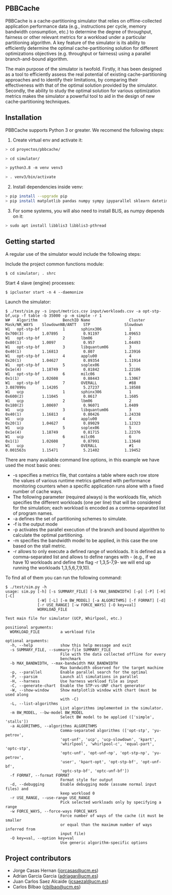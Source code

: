 ## PBBCache

PBBCache is a cache-partitioning simulator that relies on offline-collected application performance data (e.g., instructions per 
cycle, memory bandwidth consumption, etc.) to determine the degree of throughput, fairness or other relevant metrics for a workload
under a particular partitioning algorithm. A key feature of the simulator is its ability to efficiently determine the optimal
cache-partitioning solution for different optimizations objectives (e.g. throughput or fairness) using a parallel branch-and-bound algorithm.

The main purpose of the simulator is twofold. Firstly, it has been designed as a tool to efficiently assess the
real potential of existing cache-partitioning approaches and to identify their limitations, 
by comparing their effectiveness with that of the optimal solution provided by the simulator. 
Secondly, the ability to study the optimal solution for various optimization metrics makes the simulator
a powerful tool to aid in the design of new cache-partitioning techniques.

## Installation

PBBCache supports Python 3 or greater. We recomend the following steps:

1. Create virtual env and activate it:

```bash
> cd proyectos/pbbcache/

> cd simulator/

> python3.8 -m venv venv3

> . venv3/bin/activate
```

2. Install dependencies inside venv:

```bash
> pip install --upgrade pip
> pip install matplotlib pandas numpy sympy ipyparallel sklearn datetime pytz
```

3. For some systems, you will also need to install BLIS, as numpy depends on it:

```bash
> sudo apt install libblis3 libblis3-pthread
```

## Getting started

A regular use of the simulator would include the following steps:

Include the project common functions module:

```
$ cd simulator; . shrc
```

Start 4 slave (engine) processes:

```
$ ipcluster start -n 4 --daemonize
```

Launch the simulator:

```
$ ./test/sim.py -s input/metrics.csv input/workloads.csv -a opt-stp-bf,ucp -f table -b 35000 -p -m simple -r 1
W#   Algorithm           BenchID Name                 Cluster       Mask/NR_WAYS    SlowdownNB/ANTT   STP               Slowdown         
W1   opt-stp-bf          1       sphinx306            1             0x700(3)        1.07895           0.91197           1.09653          
W1   opt-stp-bf          2       lbm06                2             0x80(1)         1.0097            0.957             1.04493          
W1   opt-stp-bf          3       libquantum06         3             0x40(1)         1.16813           0.807             1.23916          
W1   opt-stp-bf          4       applu00              4             0x20(1)         1.04627           0.89354           1.11914          
W1   opt-stp-bf          5       soplex06             5             0x1e(4)         1.18749           0.81842           1.22186          
W1   opt-stp-bf          6       milc06               6             0x1(1)          1.02608           0.88443           1.13067          
W1   opt-stp-bf          7       OVERALL              #88           3.087099s       1.14205           5.27237           1.18588          
W1   ucp                 1       sphinx306            1             0x600(2)        1.11045           0.8617            1.1605           
W1   ucp                 2       lbm06                2             0x180(2)        1.00697           0.96071           1.0409           
W1   ucp                 3       libquantum06         3             0x40(1)         1.16813           0.80426           1.24338          
W1   ucp                 4       applu00              4             0x20(1)         1.04627           0.89029           1.12323          
W1   ucp                 5       soplex06             5             0x1e(4)         1.18749           0.81715           1.22376          
W1   ucp                 6       milc06               6             0x1(1)          1.02608           0.87991           1.13648          
W1   ucp                 7       OVERALL              #1            0.001563s       1.15471           5.21402           1.19452 
```          


There are many available command line options, in this example we have used the most basic ones:

* -s specifies a metrics file, that contains a table where each row store the values of various runtime metrics
gathered with performance monitoring counters when a specific application runs alone with a fixed number of cache ways.
* The following parameter (required always) is the workloads file, which specifies the different workloads (one per line) 
that will be considered for the simulation; each workload is encoded as a comma-separated list of program names.
* -a defines the set of partitioning schemes to simulate.
* -f is the output mode
* -p activates the parallel execution of the branch and bound algorithm to calculate the optimal partitioning.
* -m specifies the bandwidth model to be applied, in this case the one based on the stall metric.
* -r allows to only execute a defined range of workloads. It is defined as a comma-separated list and allows to define ranges with - (e.g., if we have 10 workloads and define the flag -r 1,3,5-7,9- we will end up running the workloads 1,3,5,6,7,9,10).

To find all of them you can run the following command:

```
$ ./test/sim.py -h
usage: sim.py [-h] [-s SUMMARY_FILE] [-b MAX_BANDWIDTH] [-p] [-P] [-H] [-C]
              [-W] [-L] [-m BW_MODEL] [-a ALGORITHMS] [-f FORMAT] [-d]
              [-r USE_RANGE] [-w FORCE_WAYS] [-O key=val]
              WORKLOAD_FILE

Test main file for simulator (UCP, Whirlpool, etc.)

positional arguments:
  WORKLOAD_FILE         a workload file

optional arguments:
  -h, --help            show this help message and exit
  -s SUMMARY_FILE, --summary-file SUMMARY_FILE
                        File with the data collected offline for every
                        benchmark
  -b MAX_BANDWIDTH, --max-bandwidth MAX_BANDWIDTH
                        Max bandwidth observed for the target machine
  -p, --parallel        Enable parallel search for the optimal
  -P, --parsim          Launch all simulations in parallel
  -H, --harness         Use harness workload file as input
  -C, --generate-chart  Enable the STP-vs-UNF chart generator
  -W, --show-window     Show matplotlib window with chart (must be used along
                        with -C)
  -L, --list-algorithms
                        List algorithms implemented in the simulator.
  -m BW_MODEL, --bw-model BW_MODEL
                        Select BW model to be applied (['simple', 'stalls'])
  -a ALGORITHMS, --algorithms ALGORITHMS
                        Comma-separated algorithms (['opt-stp', 'yu-petrov',
                        'opt-unf', 'ucp', 'ucp-slowdown', 'kpart',
                        'whirlpool', 'whirlpool-c', 'equal-part', 'optc-stp',
                        'optc-unf', 'opt-unf-np', 'opt-stp-np', 'yu-petrov',
                        'user', 'kpart-opt', 'opt-stp-bf', 'opt-unf-bf',
                        'optc-stp-bf', 'optc-unf-bf'])
  -f FORMAT, --format FORMAT
                        Format style for output
  -d, --debugging       Enable debugging mode (assume normal input files) and
                        keep workload 0
  -r USE_RANGE, --use-range USE_RANGE
                        Pick selected workloads only by specifying a range
  -w FORCE_WAYS, --force-ways FORCE_WAYS
                        Force number of ways of the cache (it must be smaller
                        or equal than the maximum number of ways inferred from
                        input file)
  -O key=val, --option key=val
                        Use generic algorithm-specific options
```


## Project contributors

* Jorge Casas Hernan (<jorcasas@ucm.es>)
* Adrian Garcia Garcia (<adriagar@ucm.es>)
* Juan Carlos Saez Alcaide (<jcsaezal@ucm.es>)
* Carlos Bilbao (cbilbao@ucm.es)

